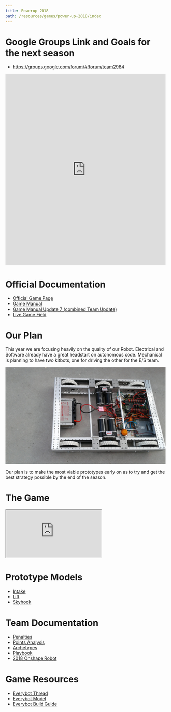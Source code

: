 ```yaml
---
title: Powerup 2018
path: /resources/games/power-up-2018/index
---
```


# Google Groups Link and Goals for the next season

- https://groups.google.com/forum/#!forum/team2984

<iframe src="https://docs.google.com/document/d/e/2PACX-1vSNmMEJqCEOtwZax0CBJSClBVZaWKHHv5SNnNt9_Bfsua7nId42wbsjqY6NeLSjuziwlBU3or4tRtek/pub?embedded=true" style="border-width:0" width="100%" height="600" frameborder="0" ></iframe>

# Official Documentation

- [Official Game Page](https://www.firstinspires.org/resource-library/frc/competition-manual-qa-system)
- [Game Manual](/pdfs/power-up-2018/manual.pdf)
- [Game Manual Update 7 (combined Team Update)](/pdfs/power-up-2018/manual-update-07.pdf)
- [Live Game Field](https://cad.onshape.com/documents/9296b2e73daefa64660bc992/w/5092c5455497b9f5953b85b0/e/3dc1d546866866a0aca4fe2b)

# Our Plan

This year we are focusing heavily on the quality of our Robot. Electrical and Software already have a great headstart on autonomous code. Mechanical is planning to have two kitbots, one for driving the other for the E/S team.

![The Kitbot](../../../../images/resources/games/power-up-2018/the-kitbot.jpg)

Our plan is to make the most viable prototypes early on as to try and get the best strategy possible by the end of the season.

# The Game

<div class="videowrapper">
  <iframe src="https://www.youtube.com/embed/HZbdwYiCY74" allowfullscreen></iframe>
</div>

# Prototype Models

- [Intake](https://cad.onshape.com/documents/9a742c2b3ae3b9619f7df30c/w/37d0d75d55b6d68207bc554b/e/473dcccb675059f0d014c403)
- [Lift](https://cad.onshape.com/documents/367b91bd47016c3169dde734/w/51568f6157a092ac3f1ae7e5/e/28002c834a7524f57ece7654)
- [Skyhook](https://cad.onshape.com/documents/fea88e7288ddfbe8dbcb652b/w/b4d412302594897a9f4aad4d/e/c8b0c114789360d844931d98)

# Team Documentation

- [Penalties](/resources/games/power-up-2018/penalties/)
- [Points Analysis](/resources/games/power-up-2018/points-analysis/)
- [Archetypes](/resources/games/power-up-2018/archetypes/)
- [Playbook](/resources/games/power-up-2018/playbook/)
- [2018 Onshape Robot](https://cad.onshape.com/documents/c25b6e33afa0deb23647eb4b/w/867857abf41225d617f9678b/e/dacda856b6b4e3c78fc22636)

# Game Resources

- [Everybot Thread](https://www.chiefdelphi.com/forums/showthread.php?t=161168)
- [Everybot Model](https://cad.onshape.com/documents/6a195a8f5448c52496f191aa/w/40c72c2fb63c8efaf1939c14/e/08ef647c429fd3e62bbf734c)
- [Everybot Build Guide](/pdfs/everybot-build-guide.pdf)
